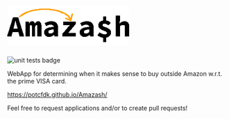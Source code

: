 ![Amazash](https://raw.githubusercontent.com/PotcFdk/Amazash/master/src/images/amazash.gif)
=====
![unit tests badge](https://github.com/PotcFdk/Amazash/workflows/Unit%20Tests/badge.svg)

WebApp for determining when it makes sense to buy outside Amazon w.r.t. the prime VISA card.

https://potcfdk.github.io/Amazash/

Feel free to request applications and/or to create pull requests!
